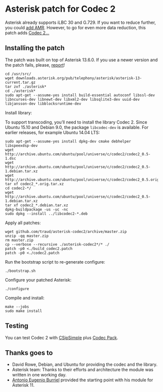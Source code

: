 # Asterisk patch for Codec 2

Asterisk already supports iLBC 30 and G.729. If you want to reduce further, you could [add AMR](http://github.com/traud-astrisk-amr). However, to go for even more data reduction, this patch adds [Codec 2…](http://www.rowetel.com/codec2.html)

## Installing the patch

The patch was built on top of Asterisk 13.6.0. If you use a newer version and the patch fails, please, [report](http://help.github.com/articles/creating-an-issue/)!

    cd /usr/src/
    wget downloads.asterisk.org/pub/telephony/asterisk/asterisk-13-current.tar.gz
    tar zxf ./asterisk*
    cd ./asterisk*
    sudo apt-get --assume-yes install build-essential autoconf libssl-dev libncurses-dev libnewt-dev libxml2-dev libsqlite3-dev uuid-dev libjansson-dev libblocksruntime-dev

Install library:

To support transcoding, you’ll need to install the library Codec 2. Since Ubuntu 15.10 and Debian 9.0, the package `libcodec-dev` is available. For earlier releases, for example Ubuntu 14.04 LTS:

    sudo apt-get --assume-yes install dpkg-dev cmake debhelper libspeexdsp-dev
    wget http://archive.ubuntu.com/ubuntu/pool/universe/c/codec2/codec2_0.5-1.dsc
    wget http://archive.ubuntu.com/ubuntu/pool/universe/c/codec2/codec2_0.5-1.debian.tar.xz
    wget http://archive.ubuntu.com/ubuntu/pool/universe/c/codec2/codec2_0.5.orig.tar.xz
    tar xf codec2_*.orig.tar.xz 
    cd codec2-*/
    wget http://archive.ubuntu.com/ubuntu/pool/universe/c/codec2/codec2_0.5-1.debian.tar.xz
    tar xf codec2_*.debian.tar.xz
    dpkg-buildpackage -us -uc -nc
    sudo dpkg --install ../libcodec2-*.deb

Apply all patches:

    wget github.com/traud/asterisk-codec2/archive/master.zip
    unzip -qq master.zip
    rm master.zip
    cp --verbose --recursive ./asterisk-codec2*/* ./
    patch -p0 <./build_codec2.patch
    patch -p0 <./codec2.patch

Run the bootstrap script to re-generate configure:

    ./bootstrap.sh

Configure your patched Asterisk:

    ./configure

Compile and install:

    make --jobs
    sudo make install

## Testing
You can test Codec 2 with [CSipSimple](http://play.google.com/store/apps/details?id=com.csipsimple) plus [Codec Pack](http://play.google.com/store/apps/details?id=com.csipsimple.plugins.codecs.pack1).

## Thanks goes to
* David Rowe, Debian, and Ubuntu for providing the codec and the library.
* Asterisk team: Thanks to their efforts and architecture the module was written in one working day.
* [Antonio Eugenio Burriel](https://github.com/aeburriel/codec2/tree/master/asterisk-11) provided the starting point with his module for Asterisk 11.